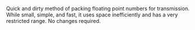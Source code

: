Quick and dirty method of packing floating point numbers for transmission. While small, simple, and fast, it uses space inefficiently and has a very restricted range.
No changes required.